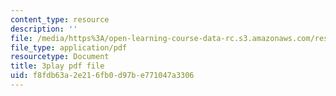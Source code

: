 ```yaml
---
content_type: resource
description: ''
file: /media/https%3A/open-learning-course-data-rc.s3.amazonaws.com/res-9-003-brains-minds-and-machines-summer-course-summer-2015/f8fdb63a2e216fb0d97be771047a3306_D8zaRaVWy9k.pdf
file_type: application/pdf
resourcetype: Document
title: 3play pdf file
uid: f8fdb63a-2e21-6fb0-d97b-e771047a3306
---
```

